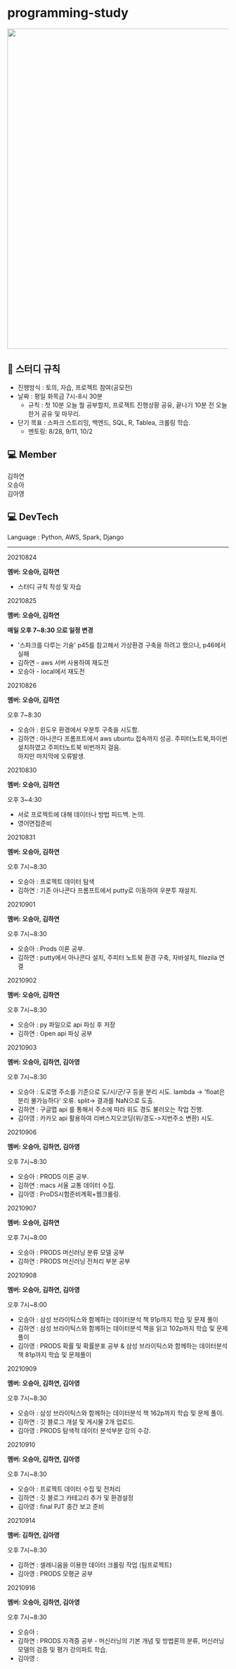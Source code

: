 # programming-study


<img src = "https://user-images.githubusercontent.com/85288036/130604621-0db0f675-fef3-4ac4-94ab-f93f20444354.png" width =730/>



## 📖 스터디 규칙 
- 진행방식 : 토의, 자습, 프로젝트 참여(공모전)
- 날짜 : 평일 화목금 7시-8시 30분
  - 규칙 : 첫 10분 오늘 뭘 공부할지, 프로젝트 진행상황 공유, 끝나기 10분 전 오늘 한거 공유 및 마무리.
- 단기 목표 : 스파크 스트리밍, 백엔드, SQL, R, Tablea, 크롤링 학습.
  - 멘토링: 8/28, 9/11, 10/2


  
## 💻 Member
김하연     
오승아  
김아영    
    
    


## 💻 DevTech  
Language : Python, AWS, Spark, Django    
     
        
    


------------------------
20210824

**멤버: 오승아, 김하연**

- 스터디 규칙 작성 및 자습
   
   
   
20210825

**멤버: 오승아, 김하연**

**매일 오후 7~8:30 으로 일정 변경**

- '스파크를 다루는 기술' p45를 참고해서 가상환경 구축을 하려고 했으나, p46에서 실패
- 김하연 - aws 서버 사용하여 재도전
- 오승아 - local에서 재도전


20210826

**멤버: 오승아, 김하연**

오후 7~8:30

- 오승아 : 윈도우 환경에서 우분투 구축을 시도함.
- 김하연 : 아나콘다 프롬프트에서 aws ubuntu 접속까지 성공. 주피터노트북,파이썬 설치하였고 주피터노트북 비번까지 걸음.      
하지만 마지막에 오류발생.

20210830

**멤버: 오승아, 김하연**

오후 3~4:30

- 서로 프로젝트에 대해 데이터나 방법 피드백. 논의.
- 영어면접준비

20210831

**멤버: 오승아, 김하연**

오후 7시~8:30

- 오승아 : 프로젝트 데이터 탐색
- 김하연 : 기존 아나콘다 프롬프트에서 putty로 이동하여 우분투 재설치.


20210901

**멤버: 오승아, 김하연**

오후 7시~8:30

- 오승아 : Prods 이론 공부.
- 김하연 : putty에서 아나콘다 설치, 주피터 노트북 환경 구축, 자바설치, filezila 연결 

20210902

**멤버: 오승아, 김하연**

오후 7시~8:30

- 오승아 : py 파일으로 api 파싱 후 저장
- 김하연 : Open api 파싱 공부



20210903

**멤버: 오승아, 김하연, 김아영**

오후 7시~8:30
- 오승아 : 도로명 주소를 기준으로 도/시/군/구 등을 분리 시도. lambda -> 'float은 분리 불가능하다' 오류. split-> 결과를 NaN으로 도출.
- 김하연 : 구글맵 api 를 통해서 주소에 따라 위도 경도 불러오는 작업 진행.
- 김아영 : 카카오 api 활용하여 리버스지오코딩(위/경도->지번주소 변환) 시도.



20210906

**멤버: 오승아, 김하연, 김아영**

오후 7시~8:30
- 오승아 : PRODS 이론 공부.
- 김하연 : macs 서울 교통 데이터 수집. 
- 김아영 : ProDS시험준비계획+웹크롤링.


20210907

**멤버: 오승아, 김하연**

오후 7시~8:00
- 오승아 : PRODS 머신러닝 분류 모델 공부 
- 김하연 : PRODS 머신러닝 전처리 부분 공부

20210908

**멤버: 오승아, 김하연, 김아영**

오후 7시~8:00
- 오승아 : 삼성 브라이틱스와 함께하는 데이터분석 책 91p까지 학습 및 문제 풀이
- 김하연 : 삼성 브라이틱스와 함께하는 데이터분석 책을 읽고 102p까지 학습 및 문제풀이
- 김아영 : PRODS 확률 및 확률분포 공부 & 삼성 브라이틱스와 함께하는 데이터분석 책 81p까지 학습 및 문제풀이


20210909

**멤버: 오승아, 김하연, 김아영**

오후 7시~8:30
- 오승아 : 삼성 브라이틱스와 함께하는 데이터분석 책 162p까지 학습 및 문제 풀이.
- 김하연 : 깃 블로그 개설 및 게시물 2개 업로드.
- 김아영 : PRODS 탐색적 데이터 분석부분 강의 수강.


20210910

**멤버: 오승아, 김하연, 김아영**

오후 7시~8:30
- 오승아 : 프로젝트 데이터 수집 및 전처리
- 김하연 : 깃 블로그 카테고리 추가 및 환경설정
- 김아영 : final PJT 중간 보고 준비


20210914

**멤버: 김하연, 김아영**

오후 7시~8:30
- 김하연 : 셀레니움을 이용한 데이터 크롤링 작업 (팀프로젝트)
- 김아영 : PRODS 모평균 공부


20210916

**멤버: 오승아, 김하연, 김아영**

오후 7시~8:30
- 오승아 : 
- 김하연 : PRODS 자격증 공부 - 머신러닝의 기본 개념 및 방법론의 분류, 머신러닝 모델의 검증 및 평가 강의파트 학습.
- 김아영 : 

